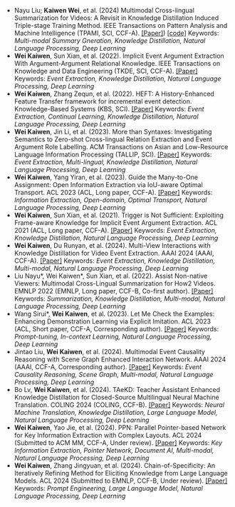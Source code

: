 - Nayu Liu; **Kaiwen Wei**, et al. (2024) Multimodal Cross-lingual Summarization for Videos: A Revisit in Knowledge Distillation Induced Triple-stage Training Method. IEEE Transactions on Pattern Analysis and Machine Intelligence (TPAMI, SCI, CCF-A). [[Paper]](https://ieeexplore.ieee.org/document/10643687)) [[code]](https://github.com/fchest/DKDSSD) Keywords: *Multi-modal Summary Gneration, Knowledge Distillation, Natural Language Processing, Deep Learning* 
- **Wei Kaiwen**, Sun Xian, et al. (2022). Implicit Event Argument Extraction With Argument-Argument Relational Knowledge. IEEE Transactions on Knowledge and Data Engineering (TKDE, SCI, CCF-A). [[Paper]](https://link-to-tkde-article-2022) Keywords: *Event Extraction, Knowledge Distillation, Natural Language Processing, Deep Learning* 
- **Wei Kaiwen**, Zhang Zequn, et al. (2022). HEFT: A History-Enhanced Feature Transfer framework for incremental event detection. Knowledge-Based Systems (KBS, SCI). [[Paper]](https://link-to-kbs-article-2022) Keywords: *Event Extraction, Continual Learning, Knowledge Distillation, Natural Language Processing, Deep Learning* 
- **Wei Kaiwen**, Jin Li, et al. (2023). More than Syntaxes: Investigating Semantics to Zero-shot Cross-lingual Relation Extraction and Event Argument Role Labelling. ACM Transactions on Asian and Low-Resource Language Information Processing (TALLIP, SCI). [[Paper]](https://link-to-tallip-article-2023) Keywords: *Event Extraction, Multi-lingual, Knowledge Distillation, Natural Language Processing, Deep Learning* 
- **Wei Kaiwen**, Yang Yiran, et al. (2023). Guide the Many-to-One Assignment: Open Information Extraction via IoU-aware Optimal Transport. ACL 2023 (ACL, Long paper, CCF-A). [[Paper]](https://link-to-acl-article-2023) Keywords: *Information Extraction, Open-domain, Optimal Transport, Natural Language Processing, Deep Learning* 
- **Wei Kaiwen**, Sun Xian, et al. (2021). Trigger is Not Sufficient: Exploiting Frame-aware Knowledge for Implicit Event Argument Extraction. ACL 2021 (ACL, Long paper, CCF-A). [[Paper]](https://link-to-acl-article-2021) Keywords: *Event Extraction, Knowledge Distillation, Natural Language Processing, Deep Learning* 
- **Wei Kaiwen**, Du Runyan, et al. (2024). Multi-View Interactions with Knowledge Distillation for Video Event Extraction. AAAI 2024 (AAAI, CCF-A). [[Paper]](https://link-to-aaai-article-2024) Keywords: *Event Extraction, Knowledge Distillation, Multi-modal, Natural Language Processing, Deep Learning* 
- Liu Nayu*, Wei Kaiwen*, Sun Xian, et al. (2022). Assist Non-native Viewers: Multimodal Cross-Lingual Summarization for How2 Videos. EMNLP 2022 (EMNLP, Long paper, CCF-B, Co-first author). [[Paper]](https://link-to-emnlp-article-2022) Keywords: *Summarization, Knowledge Distillation, Multi-modal, Natural Language Processing, Deep Learning* 
- Wang Sirui*, **Wei Kaiwen**, et al. (2023). Let Me Check the Examples: Enhancing Demonstration Learning via Explicit Imitation. ACL 2023 (ACL, Short paper, CCF-A, Corresponding author). [[Paper]](https://link-to-acl-article-2023) Keywords: *Prompt-tuning, In-context Learning, Natural Language Processing, Deep Learning* 
- Jintao Liu, **Wei Kaiwen**, et al. (2024). Multimodal Event Causality Reasoning with Scene Graph Enhanced Interaction Network. AAAI 2024 (AAAI, CCF-A, Corresponding author). [[Paper]](https://link-to-aaai-article-2024) Keywords: *Event Causality Reasoning, Scene Graph, Multi-modal, Natural Language Processing, Deep Learning* 
- Bo Lv, **Wei Kaiwen**, et al. (2024). TAeKD: Teacher Assistant Enhanced Knowledge Distillation for Closed-Source Multilingual Neural Machine Translation. COLING 2024 (COLING, CCF-B). [[Paper]](https://link-to-coling-article-2024) Keywords: *Neural Machine Translation, Knowledge Distillation, Large Language Model, Natural Language Processing, Deep Learning* 
- **Wei Kaiwen**, Yao Jie, et al. (2024). PPN: Parallel Pointer-based Network for Key Information Extraction with Complex Layouts. ACL 2024 (Submitted to ACM MM, CCF-A, Under review). [[Paper]](https://link-to-acl-article-2024-under-review) Keywords: *Key Information Extraction, Pointer Network, Document AI, Multi-modal, Natural Language Processing, Deep Learning* 
- **Wei Kaiwen**, Zhang Jingyuan, et al. (2024). Chain-of-Specificity: An Iteratively Refining Method for Eliciting Knowledge from Large Language Models. ACL 2024 (Submitted to EMNLP, CCF-B, Under review). [[Paper]](https://link-to-acl-article-2024-under-review) Keywords: *Prompt Engineering, Large Language Model, Natural Language Processing, Deep Learning*


